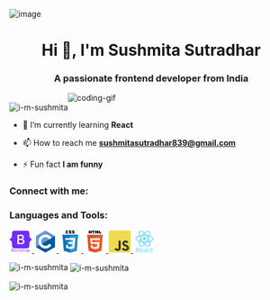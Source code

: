 ![image](https://github.com/I-m-Sushmita/I-m-Sushmita/assets/144529647/614d52d8-e1af-43e1-b946-a951aab4ed07)
<h1 align="center">Hi 👋, I'm Sushmita Sutradhar</h1>
<h3 align="center">A passionate frontend developer from India</h3>
<img align="right" alt="coding-gif"width="400"src="https://user-images.githubusercontent.com/59734313/157189039-c09b3e38-9f42-42c0-ab54-14f1574190a7.gif">
<p align="left"> <img src="https://komarev.com/ghpvc/?username=i-m-sushmita&label=Profile%20views&color=0e75b6&style=flat" alt="i-m-sushmita" /> </p>

- 🌱 I’m currently learning **React**

- 📫 How to reach me **sushmitasutradhar839@gmail.com**

- ⚡ Fun fact **I am funny**

<h3 align="left">Connect with me:</h3>
<p align="left">
</p>

<h3 align="left">Languages and Tools:</h3>
<p align="left"> <a href="https://getbootstrap.com" target="_blank" rel="noreferrer"> <img src="https://raw.githubusercontent.com/devicons/devicon/master/icons/bootstrap/bootstrap-plain-wordmark.svg" alt="bootstrap" width="40" height="40"/> </a> <a href="https://www.cprogramming.com/" target="_blank" rel="noreferrer"> <img src="https://raw.githubusercontent.com/devicons/devicon/master/icons/c/c-original.svg" alt="c" width="40" height="40"/> </a> <a href="https://www.w3schools.com/css/" target="_blank" rel="noreferrer"> <img src="https://raw.githubusercontent.com/devicons/devicon/master/icons/css3/css3-original-wordmark.svg" alt="css3" width="40" height="40"/> </a> <a href="https://www.w3.org/html/" target="_blank" rel="noreferrer"> <img src="https://raw.githubusercontent.com/devicons/devicon/master/icons/html5/html5-original-wordmark.svg" alt="html5" width="40" height="40"/> </a> <a href="https://developer.mozilla.org/en-US/docs/Web/JavaScript" target="_blank" rel="noreferrer"> <img src="https://raw.githubusercontent.com/devicons/devicon/master/icons/javascript/javascript-original.svg" alt="javascript" width="40" height="40"/> </a> <a href="https://reactjs.org/" target="_blank" rel="noreferrer"> <img src="https://raw.githubusercontent.com/devicons/devicon/master/icons/react/react-original-wordmark.svg" alt="react" width="40" height="40"/> </a> </p>

<p><img align="left" src="https://github-readme-stats.vercel.app/api/top-langs?username=i-m-sushmita&show_icons=true&locale=en&layout=compact" alt="i-m-sushmita" /></p>

<p>&nbsp;<img align="center" src="https://github-readme-stats.vercel.app/api?username=i-m-sushmita&show_icons=true&locale=en" alt="i-m-sushmita" /></p>

<p><img align="center" src="https://github-readme-streak-stats.herokuapp.com/?user=i-m-sushmita&" alt="i-m-sushmita" /></p>


